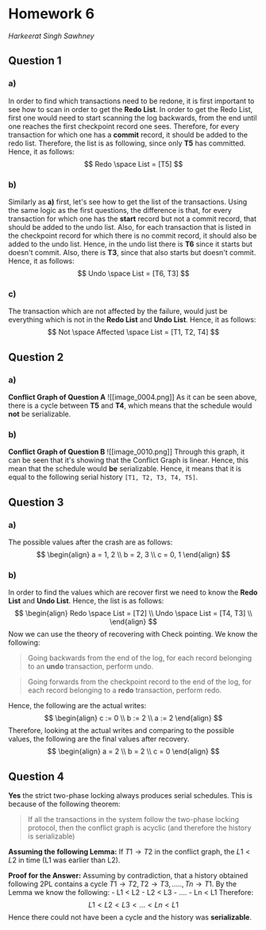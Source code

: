 # Homework 6
*Harkeerat Singh Sawhney*

## Question 1
### a)
In order to find which transactions need to be redone, it is first important to see how to scan in order to get the **Redo List**. In order to get the Redo List, first one would need to start scanning the log backwards, from the end until one reaches the first checkpoint record one sees. Therefore, for every transaction for which one has a **commit** record, it should be added to the redo list. Therefore, the list is as following, since only **T5** has committed. Hence, it as follows:
$$
Redo \space List = [T5]
$$
### b)
Similarly as **a)** first, let's see how to get the list of the transactions. Using the same logic as the first questions, the difference is that, for every transaction for which one has the **start** record but not a commit record, that should be added to the undo list. Also, for each transaction that is listed in the checkpoint record for which there is no commit record, it should also be added to the undo list. Hence, in the undo list there is **T6** since it starts but doesn't commit. Also, there is **T3**, since that also starts but doesn't commit.  Hence, it as follows:
$$
Undo \space List = [T6, T3]
$$
### c)
The transaction which are not affected by the failure, would just be everything which is not in the **Redo List** and **Undo List**. Hence, it as follows:
$$
Not \space Affected \space List = [T1, T2, T4]
$$
## Question 2
### a)
**Conflict Graph of Question A**
![[image_0004.png]]
As it can be seen above, there is a cycle between **T5** and **T4**, which means that the schedule would **not** be serializable.

### b)
**Conflict Graph of Question B**
![[image_0010.png]]
Through this graph, it can be seen that it's showing that the Conflict Graph is linear. Hence, this mean that the schedule would **be** serializable. Hence, it means that it is equal to the following serial history `[T1, T2, T3, T4, T5]`.

## Question 3
### a)
The possible values after the crash are as follows:
$$
\begin{align}
a = 1, 2 \\
b = 2, 3 \\
c = 0, 1
\end{align}
$$
### b)
In order to find the values which are recover first we need to know the **Redo List** and **Undo List**. Hence, the list is as follows:
$$
\begin{align}
Redo \space List = [T2] \\
Undo \space List = [T4, T3] \\
\end{align}
$$
Now we can use the theory of recovering with Check pointing. We know the following:
> Going backwards from the end of the log, for each record belonging to an **undo** transaction, perform undo.

> Going forwards from the checkpoint record to the end of the log, for each record belonging to a **redo** transaction, perform redo.

Hence, the following are the actual writes:
$$
\begin{align}
c := 0 \\
b := 2 \\
a := 2
\end{align}
$$
Therefore, looking at the actual writes and comparing to the possible values, the following are the final values after recovery. 
$$
\begin{align}
a = 2 \\
b = 2 \\
c = 0
\end{align}
$$
## Question 4
**Yes** the strict two-phase locking always produces serial schedules. This is because of the following theorem:
>  If all the transactions in the system follow the two-phase locking protocol, then the conflict graph is acyclic (and therefore the history is serializable)

**Assuming the following Lemma:**
	If $T1 \rightarrow T2$ in the conflict graph, the $L1 < L2$ in time (L1 was earlier than L2). 

**Proof for the Answer:**
Assuming by contradiction, that a history obtained following 2PL contains a cycle $T1 \rightarrow T2, T2 \rightarrow T3, ..... , Tn \rightarrow T1$. 
By the Lemma we know the following:
	- L1 < L2
	- L2 < L3
	- ....
	- Ln < L1
Therefore:
$$
L1 < L2 < L3 < ... < Ln < L1
$$
Hence there could not have been a cycle and the history was **serializable**.

